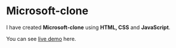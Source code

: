 # Microsoft-clone

I have created **Microsoft-clone** using **HTML, CSS** and **JavaScript**.

You can see [live demo](https://rutvikmendpara.github.io/Microsoft-clone "Microsoft clone") here.

